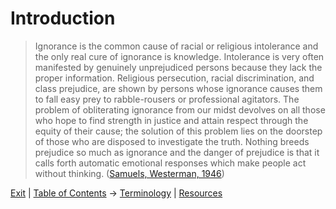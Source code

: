 # Introduction

> Ignorance is the common cause of racial or religious intolerance and the only real cure of ignorance is knowledge. Intolerance is very often manifested by genuinely unprejudiced persons because they lack the proper information. Religious persecution, racial discrimination, and class prejudice, are shown by persons whose ignorance causes them to fall easy prey to rabble-rousers or professional agitators. The problem of obliterating ignorance from our midst devolves on all those who hope to find strength in justice and attain respect through the equity of their cause; the solution of this problem lies on the doorstep of those who are disposed to investigate the truth. Nothing breeds prejudice so much as ignorance and the danger of prejudice is that it calls forth automatic emotional responses which make people act without thinking. ([Samuels, Westerman, 1946](References#Ref1))

[Exit](.) | [Table of Contents](%20Table%20of%20Contents) -> [Terminology](CRT%20Terminology) | [Resources](Resources)
